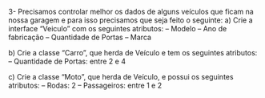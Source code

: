 3-	Precisamos controlar melhor os dados de alguns veículos que ficam na nossa garagem e para isso precisamos que seja feito o seguinte:
a)	Crie a interface “Veiculo” com os seguintes atributos:
– Modelo
– Ano de fabricação
– Quantidade de Portas
– Marca

b)	Crie a classe “Carro”, que herda de Veículo e tem os seguintes atributos:
– Quantidade de Portas: entre 2 e 4

c)	Crie a classe “Moto”, que herda de Veículo, e possui os seguintes atributos:
– Rodas: 2
– Passageiros: entre 1 e 2
